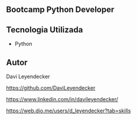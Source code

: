 ## Bootcamp Python Developer

## Tecnologia Utilizada

* Python

## Autor
Davi Leyendecker

https://github.com/DaviLeyendecker

https://www.linkedin.com/in/davileyendecker/

https://web.dio.me/users/d_leyendecker?tab=skills

